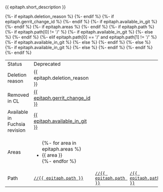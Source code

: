   <tr class = "driver">
    <td><p>{{ epitaph.short_description }}<a name="{{ epitaph.short_description|replace(" ", "-")|replace("(", "")|replace(")", "")|lower() }}"></a></p><h3 class="add-link" style="display:none">{{ epitaph.short_description }}</h3></td>
    <td>
      <table class = "nested responsive">
        <colgroup>
        <col width="10%">
      </colgroup>
        <tbody class="list">
          <tr>
            <td>Status</td>
            <td>Deprecated</td>
          </tr>
          {%- if epitaph.deletion_reason %}
          <tr>
            <td>Deletion reason</td>
            <td>{{ epitaph.deletion_reason }}</td>
          </tr>
          {%- endif %}
          {%- if epitaph.gerrit_change_id %}
          <tr>
            <td>Removed in CL</td>
            <td><a href="{{ gerrit_change_url }}{{ epitaph.gerrit_change_id }}">{{ epitaph.gerrit_change_id }}</a></td>
          </tr>
          {%- endif %}
          {%- if epitaph.available_in_git %}
          <tr>
            <td>Available in Fuchsia revision</td>
            <td><a href="{{ fuchsia_source_tree_change }}{{ epitaph.available_in_git }}">{{ epitaph.available_in_git }}</a></td>
          </tr>
          {%- endif %}
          {%- if epitaph.areas %}
          <tr>
            <td>Areas</td>
            <td>
              <ul class="comma-list">
                {%- for area in epitaph.areas %}
                <!-- area-{{ area }} -->
                <li>{{ area }}</li>
                {%- endfor %}
              </ul>
            </td>
          </tr>
          {%- endif %}
          {%- if epitaph.path %}
          <tr>
            <td>Path</td>
          {%- if epitaph.path[0] != '/' %}
            {%- if epitaph.available_in_git %}
            <td><a href="{{ fuchsia_source_tree_change }}{{ epitaph.available_in_git }}:{{ epitaph.path }}"><code>//{{ epitaph.path }}</code></a></td>
            {%- else %}
            <td><a href="{{ cs_url }}{{ epitaph.path }}"><code>//{{ epitaph.path }}</code></a></td>
            {%- endif %}
          {%- elif epitaph.path[0] == '/' and epitaph.path[1] != '/' %}
            {%- if epitaph.available_in_git %}
            <td><a href="{{ fuchsia_source_tree_change }}{{ epitaph.available_in_git }}:{{ epitaph.path }}"><code>/{{ epitaph.path }}</code></a></td>
            {%- else %}
            <td><a href="{{ cs_url }}{{ epitaph.path }}"><code>/{{ epitaph.path }}</code></a></td>
            {%- endif %}
          {%- else %}
            {%- if epitaph.available_in_git %}
            <td><a href="{{ fuchsia_source_tree_change }}{{ epitaph.available_in_git }}:{{ epitaph.path }}"><code>{{ epitaph.path }}</code></a></td>
            {%- else %}
            <td><a href="{{ cs_url }}{{ epitaph.path }}"><code>{{ epitaph.path }}</code></a></td>
            {%- endif %}
          {%- endif %}
          </tr>
          {%- endif %}
        </tbody>
      </table>
    </td>
  </tr>